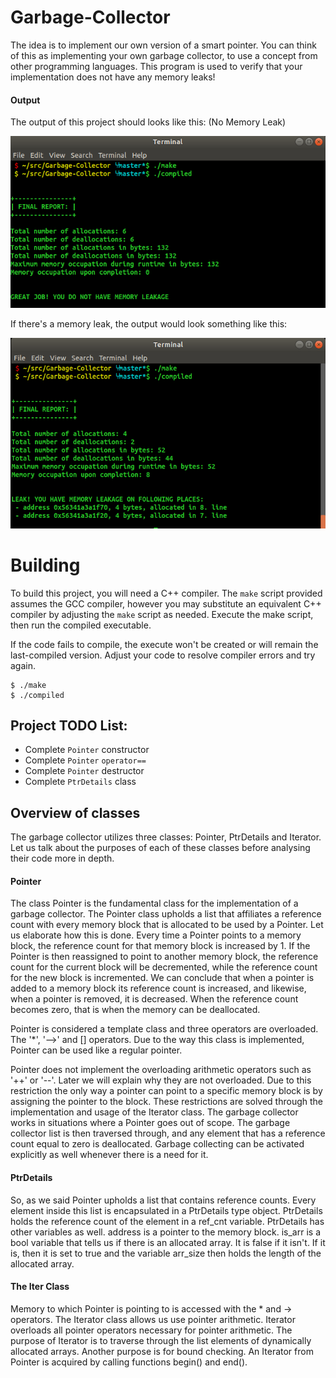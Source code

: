 # Garbage-Collector
The idea is to implement our own
version of a smart pointer. You can think of this as implementing your own
garbage collector, to use a concept from other programming languages. This program is used to
verify that your implementation does not have any memory leaks!

#### Output
The output of this project should looks like this: (No Memory Leak)

![System Monitor](images/OutputWithNoLeak.png)

If there's a memory leak, the output would look something like this:

![System Monitor](images/OutputWithLeak.png)

# Building
To build this project, you will need a C++ compiler. The `make` script provided
assumes the GCC compiler, however you may substitute an equivalent C++ compiler
by adjusting the `make` script as needed. Execute the make script, then run the
compiled executable.

If the code fails to compile, the execute won't be created or will remain the
last-compiled version. Adjust your code to resolve compiler errors and try again.

``` shell
$ ./make
$ ./compiled
```

## Project TODO List:
- Complete `Pointer` constructor
- Complete `Pointer` `operator==`
- Complete `Pointer` destructor
- Complete `PtrDetails` class


## Overview of classes
The garbage collector utilizes three classes: Pointer, PtrDetails and Iterator. Let us talk about the purposes of each of these classes before analysing their code more in depth.

#### Pointer
The class Pointer is the fundamental class for the implementation of a garbage collector. The Pointer class upholds a list that affiliates a reference count with every memory block that is allocated to be used by a Pointer. Let us elaborate how this is done. Every time a Pointer points to a memory block, the reference count for that memory block is increased by 1. If the Pointer is then reassigned to point to another memory block, the reference count for the current block will be decremented, while the reference count for the new block is incremented. We can conclude that when a pointer is added to a memory block its reference count is increased, and likewise, when a pointer is removed, it is decreased. When the reference count becomes zero, that is when the memory can be deallocated.

Pointer is considered a template class and three operators are overloaded. The '*', '–>' and [] operators. Due to the way this class is implemented, Pointer can be used like a regular pointer.

Pointer does not implement the overloading arithmetic operators such as '++' or '--'. Later we will explain why they are not overloaded. Due to this restriction the only way a pointer can point to a specific memory block is by assigning the pointer to the block. These restrictions are solved through the implementation and usage of the Iterator class. The garbage collector works in situations where a Pointer goes out of scope. The garbage collector list is then traversed through, and any element that has a reference count equal to zero is deallocated. Garbage collecting can be activated explicitly as well whenever there is a need for it.

#### PtrDetails
So, as we said Pointer upholds a list that contains reference counts. Every element inside this list is encapsulated in a PtrDetails type object. PtrDetails holds the reference count of the element in a ref_cnt variable. PtrDetails has other variables as well. address is a pointer to the memory block. is_arr is a bool variable that tells us if there is an allocated array. It is false if it isn't. If it is, then it is set to true and the variable arr_size then holds the length of the allocated array.

#### The Iter Class
Memory to which Pointer is pointing to is accessed with the * and -> operators. The Iterator class allows us use pointer arithmetic. Iterator overloads all pointer operators necessary for pointer arithmetic. The purpose of Iterator is to traverse through the list elements of dynamically allocated arrays. Another purpose is for bound checking. An Iterator from Pointer is acquired by calling functions begin() and end().

